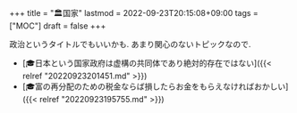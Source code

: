 +++
title = "🏛国家"
lastmod = 2022-09-23T20:15:08+09:00
tags = ["MOC"]
draft = false
+++

政治というタイトルでもいいかも. あまり関心のないトピックなので.

-   [🎓日本という国家政府は虚構の共同体であり絶対的存在ではない]({{< relref "20220923201451.md" >}})
-   [🎓富の再分配のための税金ならば損したらお金をもらえなければおかしい]({{< relref "20220923195755.md" >}})
